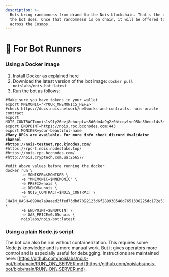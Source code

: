 ```yaml
---
description: >-
  Bots bring randomness from drand to the Nois blockchain. That's the only thing
  the bot does. Once that randomness is on chain, it will be offered to Dapps
  across the Cosmos.
---
```


# 🤖 For Bot Runners

### Using a Docker image

1. Install Docker as explained [here](https://docs.docker.com/engine/install/ubuntu/)
2. Download the latest version of the bot image: `docker pull noislabs/nois-bot:latest`
3. Run the bot as follows:

<pre class="language-bash"><code class="lang-bash">#Make sure you have tokens in your wallet
export MNEMONIC='&#x3C;YOUR_MNEMONICS_HERE>'
#check https://docs.nois.network/networks-and-contracts. nois-oracle contract
export NOIS_CONTRACT=nois1s9ly26evj8ehurptws5d6dm4a9g2z0htcqvlvn95kc30eucl4s5sd8hkgp
export ENDPOINT=https://nois.rpc.bccnodes.com:443
export MONIKER=your-beautiful-name
<strong>#Many RPCs are available. For more info check discord #validator channel
</strong><strong>#https://nois-testnet.rpc.kjnodes.com/
</strong>#https://rpc-t.nois.nodestake.top/
#https://nois.rpc.bccnodes.com/
#http://nois.cryptech.com.ua:26657/

#edit above values before running the docker
docker run \
       -e MONIKER=$MONIKER \
       -e "MNEMONIC=$MNEMONIC" \
       -e PREFIX=nois \
       -e DENOM=unois \
       -e NOIS_CONTRACT=$NOIS_CONTRACT \
       -e CHAIN_HASH=8990e7a9aaed2ffed73dbd7092123d6f289930540d7651336225dc172e51b2ce \
       -e ENDPOINT=$ENDPOINT \
       -e GAS_PRICE=0.05unois \
       noislabs/nois-bot:latest</code></pre>

### Using a plain Node.js script

The bot can also be run without containerization. This requires some Node.js knowledge and is more manual work. But it gives operators more control and is especially useful for debugging. Instructions are maintained here: [https://github.com/noislabs/nois-bot/blob/main/RUN\_ON\_SERVER.md](https://github.com/noislabs/nois-bot/blob/main/RUN\_ON\_SERVER.md).
